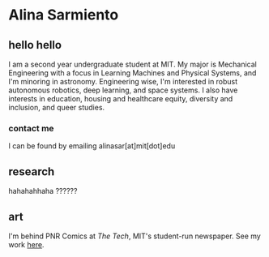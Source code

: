 # Alina Sarmiento
## hello hello
I am a second year undergraduate student at MIT. My major is Mechanical Engineering with a focus in Learning Machines and Physical Systems, and I'm minoring in astronomy. Engineering wise, I'm interested in robust autonomous robotics, deep learning, and space systems. I also have interests in education, housing and healthcare equity, diversity and inclusion, and queer studies.

### contact me
I can be found by emailing alinasar[at]mit[dot]edu

## research

hahahahhaha ??????

## art

I'm behind PNR Comics at *The Tech*, MIT's student-run newspaper. See my work [here](https://thetech.com/photographers/alina-sarmiento).

